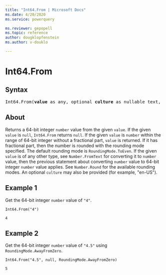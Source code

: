 ```yaml
---
title: "Int64.From | Microsoft Docs"
ms.date: 4/20/2020
ms.service: powerquery

ms.reviewer: gepopell
ms.topic: reference
author: dougklopfenstein
ms.author: v-douklo

---
```

# Int64.From

## Syntax

<pre>
Int64.From(<b>value</b> as any, optional <b>culture</b> as nullable text, optional <b>roundingMode</b> as nullable number) as nullable number 
</pre>
  
## About  
Returns a 64-bit integer `number` value from the given `value`. If the given `value` is `null`, `Int64.From` returns `null`. If the given `value` is `number` within the range of 64-bit integer without a fractional part, `value` is returned. If it has fractional part, then the number is rounded with the rounding mode specified. The default rounding mode is `RoundingMode.ToEven`. If the given `value` is of any other type, see `Number.FromText` for converting it to `number` value, then the previous statement about converting `number` value to 64-bit integer `number` value applies. See `Number.Round` for the available rounding modes. An optional `culture` may also be provided (for example, "en-US").

## Example 1
Get the 64-bit integer `number` value of `"4"`.

```powerquery-m
Int64.From("4")
```

`4`

## Example 2
Get the 64-bit integer `number` value of `"4.5"` using `RoundingMode.AwayFromZero`.

```powerquery-m
Int64.From("4.5", null, RoundingMode.AwayFromZero)
```

`5`
